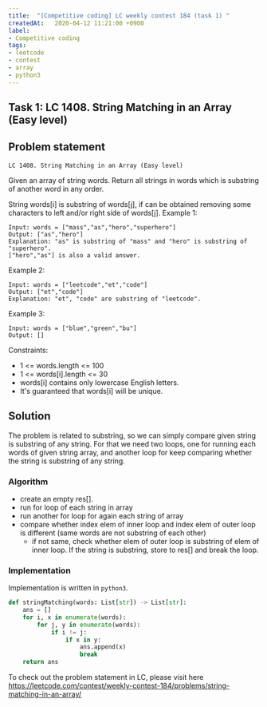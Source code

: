 ```yaml
---
title:  "[Competitive coding] LC weekly contest 184 (task 1) "
createdAt:   2020-04-12 11:21:00 +0900
label: 
- Competitive coding
tags:
- leetcode
- contest
- array
- python3
---
```



## Task 1: LC 1408. String Matching in an Array (Easy level)

## Problem statement

`LC 1408. String Matching in an Array (Easy level)`

Given an array of string words. Return all strings in words which is substring of another word in any order.

String words[i] is substring of words[j], if can be obtained removing some characters to left and/or right side of words[j].
Example 1:

```
Input: words = ["mass","as","hero","superhero"]
Output: ["as","hero"]
Explanation: "as" is substring of "mass" and "hero" is substring of "superhero".
["hero","as"] is also a valid answer.
```

Example 2:

```
Input: words = ["leetcode","et","code"]
Output: ["et","code"]
Explanation: "et", "code" are substring of "leetcode".
```

Example 3:

```
Input: words = ["blue","green","bu"]
Output: []
```

Constraints:

- 1 <= words.length <= 100
- 1 <= words[i].length <= 30
- words[i] contains only lowercase English letters.
- It's guaranteed that words[i] will be unique.

## Solution

The problem is related to substring, so we can simply compare given string is substring of any string. For that we need two loops, one for running each words of given string array, and another loop for keep comparing whether the string is substring of any string.

### Algorithm

- create an empty res[].
- run for loop of each string in array
- run another for loop for again each string of array
- compare whether index elem of inner loop and index elem of outer loop is different (same words are not substring of each other)
  - if not same, check whether elem of outer loop is substring of elem of inner loop. If the string is substring, store to res[] and break the loop.

### Implementation

Implementation is written in `python3`.

```py
def stringMatching(words: List[str]) -> List[str]:
    ans = []
    for i, x in enumerate(words):
        for j, y in enumerate(words):
            if i != j:
                if x in y:
                    ans.append(x)
                    break
    return ans
```

To check out the problem statement in LC, please visit here <https://leetcode.com/contest/weekly-contest-184/problems/string-matching-in-an-array/>
